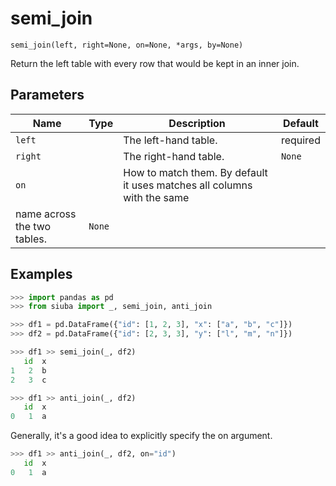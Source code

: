 # semi_join

`semi_join(left, right=None, on=None, *args, by=None)`

Return the left table with every row that would be kept in an inner join.

## Parameters

| Name    | Type   | Description           | Default   |
|---------|--------|-----------------------|-----------|
| `left`  |        | The left-hand table.  | required  |
| `right` |        | The right-hand table. | `None`    |
| `on`    |        | How to match them. By default it uses matches all columns with the same
name across the two tables.                       | `None`    |

## Examples

```python
>>> import pandas as pd
>>> from siuba import _, semi_join, anti_join
```

```python
>>> df1 = pd.DataFrame({"id": [1, 2, 3], "x": ["a", "b", "c"]})
>>> df2 = pd.DataFrame({"id": [2, 3, 3], "y": ["l", "m", "n"]})
```

```python
>>> df1 >> semi_join(_, df2)
   id  x
1   2  b
2   3  c
```

```python
>>> df1 >> anti_join(_, df2)
   id  x
0   1  a
```

Generally, it's a good idea to explicitly specify the on argument.

```python
>>> df1 >> anti_join(_, df2, on="id")
   id  x
0   1  a
```